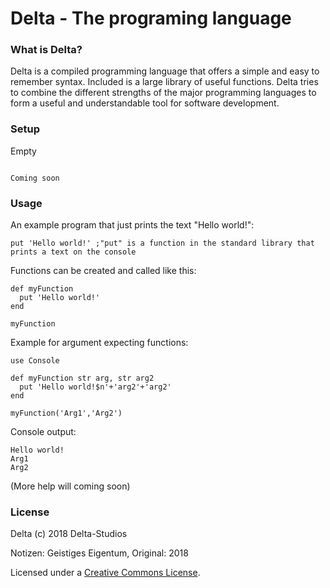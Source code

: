 # Delta - The programing language

### What is Delta?
Delta is a compiled programming language that offers a simple and easy to remember syntax. Included is a large library of useful functions. Delta tries to combine the different strengths of the major programming languages to form a useful and understandable tool for software development. 

### Setup
Empty
```

Coming soon

```

### Usage
An example program that just prints the text "Hello world!":
```
put 'Hello world!' ;"put" is a function in the standard library that prints a text on the console
```
Functions can be created and called like this:
```
def myFunction
  put 'Hello world!'
end

myFunction
```
Example for argument expecting functions:
```
use Console

def myFunction str arg, str arg2
  put 'Hello world!$n'+'arg2'+'arg2'
end

myFunction('Arg1','Arg2')
```
Console output:
```
Hello world!
Arg1
Arg2
```
(More help will coming soon)

### License
Delta (c) 2018 Delta-Studios

Notizen: Geistiges Eigentum,
Original: 2018

Licensed under a [Creative Commons License](https://github.com/Delta-Studios/Delta/edit/main/LICENSE.md).
